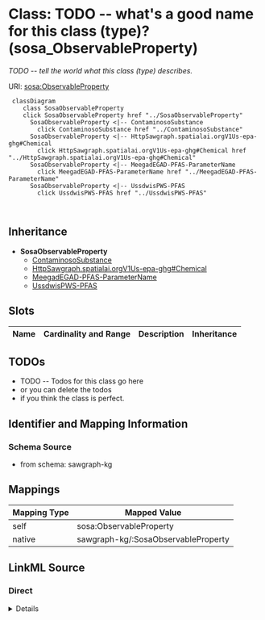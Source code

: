 

# Class: TODO -- what's a good name for this class (type)? (sosa_ObservableProperty)


_TODO -- tell the world what this class (type) describes._





URI: [sosa:ObservableProperty](http://www.w3.org/ns/sosa/ObservableProperty)






```mermaid
 classDiagram
    class SosaObservableProperty
    click SosaObservableProperty href "../SosaObservableProperty"
      SosaObservableProperty <|-- ContaminosoSubstance
        click ContaminosoSubstance href "../ContaminosoSubstance"
      SosaObservableProperty <|-- HttpSawgraph.spatialai.orgV1Us-epa-ghg#Chemical
        click HttpSawgraph.spatialai.orgV1Us-epa-ghg#Chemical href "../HttpSawgraph.spatialai.orgV1Us-epa-ghg#Chemical"
      SosaObservableProperty <|-- MeegadEGAD-PFAS-ParameterName
        click MeegadEGAD-PFAS-ParameterName href "../MeegadEGAD-PFAS-ParameterName"
      SosaObservableProperty <|-- UssdwisPWS-PFAS
        click UssdwisPWS-PFAS href "../UssdwisPWS-PFAS"
      
      
```





## Inheritance
* **SosaObservableProperty**
    * [ContaminosoSubstance](../classes/ContaminosoSubstance.md)
    * [HttpSawgraph.spatialai.orgV1Us-epa-ghg#Chemical](../classes/HttpSawgraph.spatialai.orgV1Us-epa-ghg#Chemical.md)
    * [MeegadEGAD-PFAS-ParameterName](../classes/MeegadEGAD-PFAS-ParameterName.md)
    * [UssdwisPWS-PFAS](../classes/UssdwisPWS-PFAS.md)



## Slots

| Name | Cardinality and Range | Description | Inheritance |
| ---  | --- | --- | --- |









## TODOs

* TODO -- Todos for this class go here
* or you can delete the todos
* if you think the class is perfect.

## Identifier and Mapping Information







### Schema Source


* from schema: sawgraph-kg




## Mappings

| Mapping Type | Mapped Value |
| ---  | ---  |
| self | sosa:ObservableProperty |
| native | sawgraph-kg/:SosaObservableProperty |







## LinkML Source

<!-- TODO: investigate https://stackoverflow.com/questions/37606292/how-to-create-tabbed-code-blocks-in-mkdocs-or-sphinx -->

### Direct

<details>
```yaml
name: sosa_ObservableProperty
description: TODO -- tell the world what this class (type) describes.
title: TODO -- what's a good name for this class (type)?
todos:
- TODO -- Todos for this class go here
- or you can delete the todos
- if you think the class is perfect.
notes:
- Class with 169 occurences.
from_schema: sawgraph-kg
class_uri: sosa:ObservableProperty

```
</details>

### Induced

<details>
```yaml
name: sosa_ObservableProperty
description: TODO -- tell the world what this class (type) describes.
title: TODO -- what's a good name for this class (type)?
todos:
- TODO -- Todos for this class go here
- or you can delete the todos
- if you think the class is perfect.
notes:
- Class with 169 occurences.
from_schema: sawgraph-kg
class_uri: sosa:ObservableProperty

```
</details>